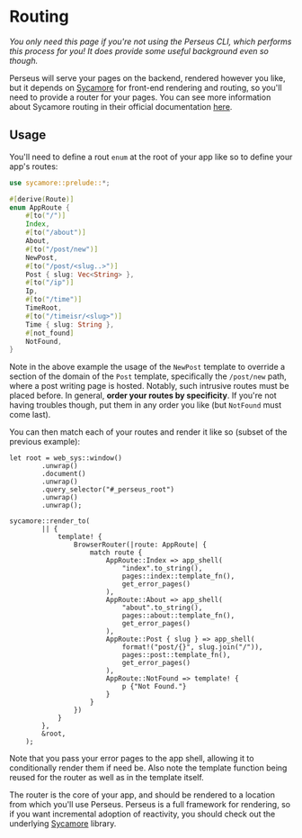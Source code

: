 # Routing

*You only need this page if you're not using the Perseus CLI, which performs this process for you! It does provide some useful background even so though.*

Perseus will serve your pages on the backend, rendered however you like, but it depends on [Sycamore](https://github.com/sycamore-rs/sycamore) for front-end rendering and routing, so you'll need to provide a router for your pages. You can see more information about Sycamore routing in their official documentation [here](https://sycamore-rs.netlify.app/docs/advanced/routing).

## Usage

You'll need to define a rout `enum` at the root of your app like so to define your app's routes:

```rust
use sycamore::prelude::*;

#[derive(Route)]
enum AppRoute {
    #[to("/")]
    Index,
    #[to("/about")]
    About,
    #[to("/post/new")]
    NewPost,
    #[to("/post/<slug..>")]
    Post { slug: Vec<String> },
    #[to("/ip")]
    Ip,
    #[to("/time")]
    TimeRoot,
    #[to("/timeisr/<slug>")]
    Time { slug: String },
    #[not_found]
    NotFound,
}
```

Note in the above example the usage of the `NewPost` template to override a section of the domain of the `Post` template, specifically the `/post/new` path, where a post writing page is hosted. Notably, such intrusive routes must be placed before. In general, **order your routes by specificity**. If you're not having troubles though, put them in any order you like (but `NotFound` must come last).

You can then match each of your routes and render it like so (subset of the previous example):

```rust,no_run,no_plyaground
let root = web_sys::window()
        .unwrap()
        .document()
        .unwrap()
        .query_selector("#_perseus_root")
        .unwrap()
        .unwrap();

sycamore::render_to(
        || {
            template! {
                BrowserRouter(|route: AppRoute| {
                    match route {
                        AppRoute::Index => app_shell(
                            "index".to_string(),
                            pages::index::template_fn(),
                            get_error_pages()
                        ),
                        AppRoute::About => app_shell(
                            "about".to_string(),
                            pages::about::template_fn(),
                            get_error_pages()
                        ),
                        AppRoute::Post { slug } => app_shell(
                            format!("post/{}", slug.join("/")),
                            pages::post::template_fn(),
                            get_error_pages()
                        ),
                        AppRoute::NotFound => template! {
                            p {"Not Found."}
                        }
                    }
                })
            }
        },
        &root,
    );
```

Note that you pass your error pages to the app shell, allowing it to conditionally render them if need be. Also note the template function being reused for the router as well as in the template itself.

The router is the core of your app, and should be rendered to a location from which you'll use Perseus. Perseus is a full framework for rendering, so if you want incremental adoption of reactivity, you should check out the underlying [Sycamore](https://github.com/sycamore-rs/sycamore) library.
